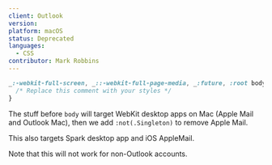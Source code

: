 ```yaml
---
client: Outlook
version:
platform: macOS
status: Deprecated
languages:
  - CSS
contributor: Mark Robbins
---
```


```css
_:-webkit-full-screen, _::-webkit-full-page-media, _:future, :root body:not(.Singleton) .your-class-name {
  /* Replace this comment with your styles */
}
```

The stuff before `body` will target WebKit desktop apps on Mac (Apple Mail and Outlook Mac), then we add `:not(.Singleton)` to remove Apple Mail.

This also targets Spark desktop app and iOS AppleMail.

Note that this will not work for non-Outlook accounts.
